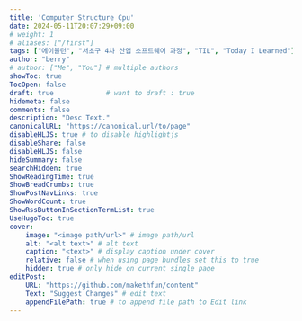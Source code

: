 ```yaml
---
title: 'Computer Structure Cpu'
date: 2024-05-11T20:07:29+09:00
# weight: 1
# aliases: ["/first"]
tags: ["에이블런", "서초구 4차 산업 소프트웨어 과정", "TIL", "Today I Learned"]
author: "berry"
# author: ["Me", "You"] # multiple authors
showToc: true
TocOpen: false
draft: true             # want to draft : true
hidemeta: false
comments: false
description: "Desc Text."
canonicalURL: "https://canonical.url/to/page"
disableHLJS: true # to disable highlightjs
disableShare: false
disableHLJS: false
hideSummary: false
searchHidden: true
ShowReadingTime: true
ShowBreadCrumbs: true
ShowPostNavLinks: true
ShowWordCount: true
ShowRssButtonInSectionTermList: true
UseHugoToc: true
cover:
    image: "<image path/url>" # image path/url
    alt: "<alt text>" # alt text
    caption: "<text>" # display caption under cover
    relative: false # when using page bundles set this to true
    hidden: true # only hide on current single page
editPost:
    URL: "https://github.com/makethfun/content"
    Text: "Suggest Changes" # edit text
    appendFilePath: true # to append file path to Edit link
---
```

